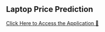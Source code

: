 ## Laptop Price Prediction

[Click Here to Access the Application  🚀](https://laptop-price-predictor-x3p9.onrender.com/)
